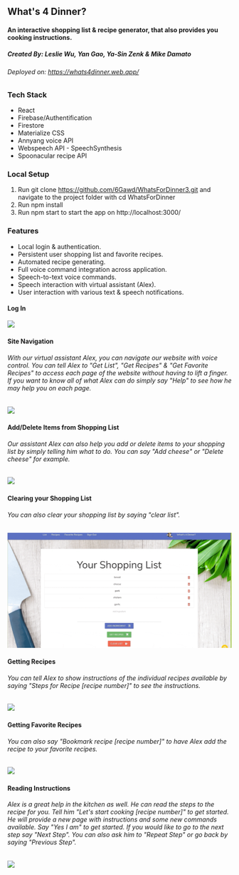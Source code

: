 ## What's 4 Dinner?
#### An interactive shopping list & recipe generator, that also provides you cooking instructions.
##### Created By: Leslie Wu, Yan Gao, Ya-Sin Zenk & Mike Damato
###### Deployed on: https://whats4dinner.web.app/
### Tech Stack
- React
- Firebase/Authentification
- Firestore
- Materialize CSS
- Annyang voice API
- Webspeech API - SpeechSynthesis
- Spoonacular recipe API
### Local Setup
1. Run git clone https://github.com/6Gawd/WhatsForDinner3.git and navigate to the project folder with cd WhatsForDinner
2. Run npm install
3. Run npm start to start the app on http://localhost:3000/
### Features
- Local login & authentication.
- Persistent user shopping list and favorite recipes.
- Automated recipe generating.
- Full voice command integration across application.
- Speech-to-text voice commands.
- Speech interaction with virtual assistant (Alex).
- User interaction with various text & speech notifications.
#### Log In
![](public/Login.gif)
#### Site Navigation
###### With our virtual assistant Alex, you can navigate our website with voice control. You can tell Alex to "Get List", "Get Recipes" & "Get Favorite Recipes" to access each page of the website without having to lift a finger. If you want to know all of what Alex can do simply say "Help" to see how he may help you on each page.
![](public/SiteNavigationAndHelp.gif)
#### Add/Delete Items from Shopping List
###### Our assistant Alex can also help you add or delete items to your shopping list by simply telling him what to do. You can say "Add cheese" or "Delete cheese" for example.
![](GIFs/AddAndDeleteList.gif)
#### Clearing your Shopping List
###### You can also clear your shopping list by saying "clear list".
![](public/ClearedList.gif)
#### Getting Recipes
###### You can tell Alex to show instructions of the individual recipes available by saying "Steps for Recipe [recipe number]" to see the instructions.
![](public/GetRecipes.gif)
#### Getting Favorite Recipes
###### You can also say "Bookmark recipe [recipe number]" to have Alex add the recipe to your favorite recipes.
![](public/FavoriteRecipes.gif)
#### Reading Instructions
###### Alex is a great help in the kitchen as well. He can read the steps to the recipe for you. Tell him "Let's start cooking [recipe number]" to get started. He will provide a new page with instructions and some new commands available. Say "Yes I am" to get started. If you would like to go to the next step say "Next Step". You can also ask him to "Repeat Step" or go back by saying "Previous Step".
![](public/FavoriteRecipes.gif)
